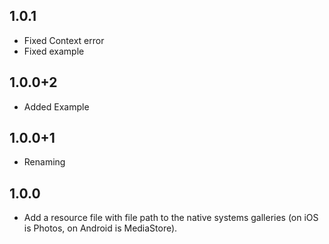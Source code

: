 ## 1.0.1
- Fixed Context error
- Fixed example

## 1.0.0+2
- Added Example

## 1.0.0+1
- Renaming

## 1.0.0
- Add a resource file with file path to the native systems galleries (on iOS is Photos, on Android is MediaStore).
